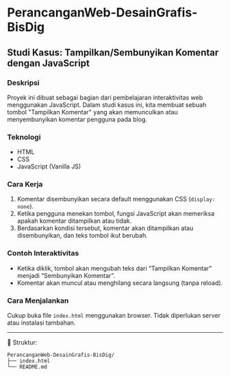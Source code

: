 # PerancanganWeb-DesainGrafis-BisDig

## Studi Kasus: Tampilkan/Sembunyikan Komentar dengan JavaScript

### Deskripsi
Proyek ini dibuat sebagai bagian dari pembelajaran interaktivitas web menggunakan JavaScript. Dalam studi kasus ini, kita membuat sebuah tombol "Tampilkan Komentar" yang akan memunculkan atau menyembunyikan komentar pengguna pada blog.

### Teknologi
- HTML
- CSS
- JavaScript (Vanilla JS)

### Cara Kerja
1. Komentar disembunyikan secara default menggunakan CSS (`display: none`).
2. Ketika pengguna menekan tombol, fungsi JavaScript akan memeriksa apakah komentar ditampilkan atau tidak.
3. Berdasarkan kondisi tersebut, komentar akan ditampilkan atau disembunyikan, dan teks tombol ikut berubah.

### Contoh Interaktivitas
- Ketika diklik, tombol akan mengubah teks dari “Tampilkan Komentar” menjadi “Sembunyikan Komentar”.
- Komentar akan muncul atau menghilang secara langsung (tanpa reload).

### Cara Menjalankan
Cukup buka file `index.html` menggunakan browser. Tidak diperlukan server atau instalasi tambahan.

---

📁 Struktur:
```
PerancanganWeb-DesainGrafis-BisDig/
├── index.html
└── README.md
```
